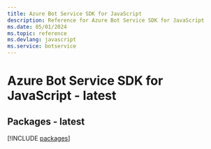 ```yaml
---
title: Azure Bot Service SDK for JavaScript
description: Reference for Azure Bot Service SDK for JavaScript
ms.date: 05/01/2024
ms.topic: reference
ms.devlang: javascript
ms.service: botservice
---
```

# Azure Bot Service SDK for JavaScript - latest
## Packages - latest
[!INCLUDE [packages](bot-service-index.md)]